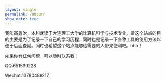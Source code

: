 ```yaml
---
layout: single
permalink: /about/
show_date: true
---
```


我叫高鑫治，本科就读于大连理工大学的计算机科学与技术专业，做这个站点的目的主要是为了记录一下自己的学习历程，同时也是记录一下各种工具的使用方法以便于后面查阅。同时也希望这个站点能够给需要的人带来便利吧。hhh！

如果你有任何问题，可以随时联系我：

QQ:651599228

Wechat:13780489217